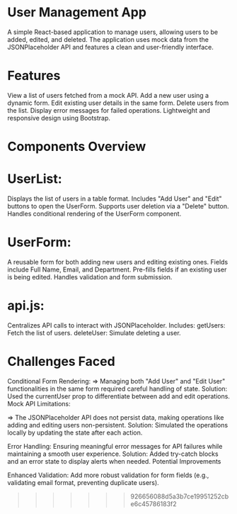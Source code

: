 
# User Management App
A simple React-based application to manage users, allowing users to be added, edited, and deleted. The application uses mock data from the JSONPlaceholder API and features a clean and user-friendly interface.
# Features
View a list of users fetched from a mock API.
Add a new user using a dynamic form.
Edit existing user details in the same form.
Delete users from the list.
Display error messages for failed operations.
Lightweight and responsive design using Bootstrap.
# Components Overview

# UserList:
Displays the list of users in a table format.
Includes "Add User" and "Edit" buttons to open the UserForm.
Supports user deletion via a "Delete" button.
Handles conditional rendering of the UserForm component.

# UserForm:
A reusable form for both adding new users and editing existing ones.
Fields include Full Name, Email, and Department.
Pre-fills fields if an existing user is being edited.
Handles validation and form submission.

# api.js:
Centralizes API calls to interact with JSONPlaceholder.
Includes:
getUsers: Fetch the list of users.
deleteUser: Simulate deleting a user.


# Challenges Faced
Conditional Form Rendering:
=> Managing both "Add User" and "Edit User" functionalities in the same form required careful handling of state.
   Solution: Used the currentUser prop to differentiate between add and edit operations.
   Mock API Limitations:  

=> The JSONPlaceholder API does not persist data, making operations like adding and editing users non-persistent.
   Solution: Simulated the operations locally by updating the state after each action.

Error Handling:
Ensuring meaningful error messages for API failures while maintaining a smooth user experience.
Solution: Added try-catch blocks and an error state to display alerts when needed.
Potential Improvements

Enhanced Validation:
Add more robust validation for form fields (e.g., validating email format, preventing duplicate users).
>>>>>>> 926656088d5a3b7ce19951252cbe6c45786183f2
